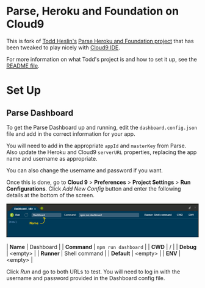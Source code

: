 # Parse, Heroku and Foundation on Cloud9

This is fork of [Todd Heslin's](https://github.com/toddheslin) [Parse Heroku and Foundation project](https://github.com/toddheslin/parse-heroku-foundation/blob/master/README.md) that has been tweaked to play nicely with [Cloud9 IDE](https://c9.io/).

For more information on what Todd's project is and how to set it up, see the [README file](https://github.com/toddheslin/parse-heroku-foundation/blob/master/README.md).

# Set Up

## Parse Dashboard

To get the Parse Dashboard up and running, edit the `dashboard.config.json` file and add in the correct information for your app.

You will need to add in the appropriate `appId` and `masterKey` from Parse. Also update the Heroku and Cloud9 `serverURL` properties, replacing the app name and username as appropriate.

You can also change the username and password if you want.

Once this is done, go to **Cloud 9** &gt; **Preferences** &gt; **Project Settings** &gt; **Run Configurations**. Click _Add New Config_ button and enter the following details at the bottom of the screen.

![Create Dashboard runner](docs/DashboardRunner.png)

| **Name** | Dashboard |
| **Command** | `npm run dashboard` |
| **CWD** | / |
| **Debug** | &lt;empty&gt; |
| **Runner** | Shell command |
| **Default** | &lt;empty&gt; |
| **ENV** | &lt;empty&gt; |

Click _Run_ and go to both URLs to test. You will need to log in with the username and password provided in the Dashboard config file.

